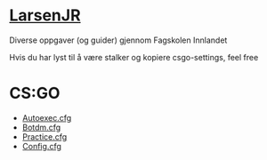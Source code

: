 <!doctype html>
<html lang="en">
<head>
<meta charset="utf-8">
<meta name="viewport" content="width=device-width, initial-scale=1, maximum-scale=1, user-scalable=no">
<meta http-equiv="X-UA-Compatible" content="ie=edge">

<meta name="description" content>

<meta name="author" content>

<!-- FavIcon-->

<link rel="icon" href="https://img.icons8.com/small/16/000000/share-2.png">
<!---->
</head>


# [LarsenJR](https://larsenjr.no)
Diverse oppgaver (og guider) gjennom Fagskolen Innlandet

Hvis du har lyst til å være stalker og kopiere csgo-settings, feel free <br>
# CS:GO
- [Autoexec.cfg](https://larsenjr.github.io/csgosettings)
- [Botdm.cfg](https://larsenjr.github.io/botdm)
- [Practice.cfg](https://larsenjr.github.io/practice)
- [Config.cfg](https://larsenjr.github.io/config)
